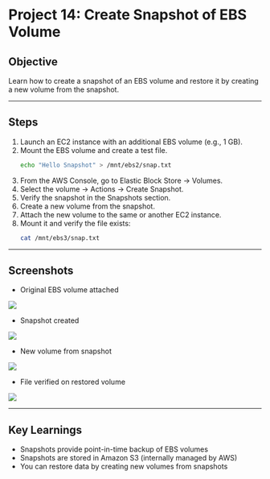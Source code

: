 # Project 14: Create Snapshot of EBS Volume

## Objective
Learn how to create a snapshot of an EBS volume and restore it by creating a new volume from the snapshot.

---

## Steps
1. Launch an EC2 instance with an additional EBS volume (e.g., 1 GB).
2. Mount the EBS volume and create a test file.
   ```bash
   echo "Hello Snapshot" > /mnt/ebs2/snap.txt
3. From the AWS Console, go to Elastic Block Store → Volumes.
4. Select the volume → Actions → Create Snapshot.
5. Verify the snapshot in the Snapshots section.
6. Create a new volume from the snapshot.
7. Attach the new volume to the same or another EC2 instance.
8. Mount it and verify the file exists:
   ```bash 
   cat /mnt/ebs3/snap.txt

---

## Screenshots
- Original EBS volume attached

![](./AWS-EC2-EBS-Snapshot/Screenshots/Original-Volume.png)

- Snapshot created

![](./AWS-EC2-EBS-Snapshot/Screenshots/Snapshot.png)

- New volume from snapshot

![](./AWS-EC2-EBS-Snapshot/Screenshots/Snapshot-Volume.png)

- File verified on restored volume

![](./AWS-EC2-EBS-Snapshot/Screenshots/Verify-Snap_Volume.png)

---

## Key Learnings
- Snapshots provide point-in-time backup of EBS volumes
- Snapshots are stored in Amazon S3 (internally managed by AWS)
- You can restore data by creating new volumes from snapshots



